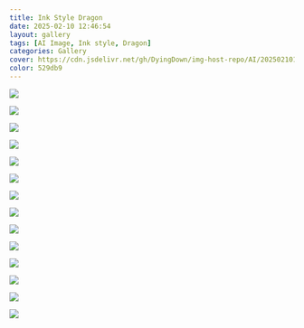 ```yaml
---
title: Ink Style Dragon
date: 2025-02-10 12:46:54
layout: gallery
tags: [AI Image, Ink style, Dragon]
categories: Gallery
cover: https://cdn.jsdelivr.net/gh/DyingDown/img-host-repo/AI/202502101302475.png
color: 529db9
---
```


![](https://cdn.jsdelivr.net/gh/DyingDown/img-host-repo/AI/202502101302475.png)

![](https://cdn.jsdelivr.net/gh/DyingDown/img-host-repo/AI/202502101305500.png)

![](https://cdn.jsdelivr.net/gh/DyingDown/img-host-repo/AI/202502101305556.png)

![](https://cdn.jsdelivr.net/gh/DyingDown/img-host-repo/AI/202502101305346.png)

![](https://cdn.jsdelivr.net/gh/DyingDown/img-host-repo/AI/202502101305973.png)

![](https://cdn.jsdelivr.net/gh/DyingDown/img-host-repo/AI/202502101306368.png)

![](https://cdn.jsdelivr.net/gh/DyingDown/img-host-repo/AI/202502101306007.png)

![](https://cdn.jsdelivr.net/gh/DyingDown/img-host-repo/AI/202502101306016.png)

![](https://cdn.jsdelivr.net/gh/DyingDown/img-host-repo/AI/202502101307781.png)

![](https://cdn.jsdelivr.net/gh/DyingDown/img-host-repo/AI/202502101307278.png)

![](https://cdn.jsdelivr.net/gh/DyingDown/img-host-repo/AI/202502101307411.png)

![](https://cdn.jsdelivr.net/gh/DyingDown/img-host-repo/AI/202502101308417.png)

![](https://cdn.jsdelivr.net/gh/DyingDown/img-host-repo/AI/202502101309584.png)

![](https://cdn.jsdelivr.net/gh/DyingDown/img-host-repo/AI/202502101310087.png)

